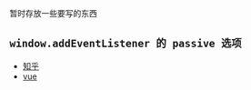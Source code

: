 暂时存放一些要写的东西

## `window.addEventListener 的 passive 选项`

- [知乎](https://zhuanlan.zhihu.com/p/24555031)
- [vue](https://cn.vuejs.org/v2/guide/events.html#事件修饰符)
